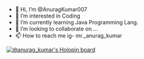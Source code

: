 - 👋 Hi, I’m @AnuragKumar007
- 👀 I’m interested in Coding
- 🌱 I’m currently learning Java Programming Lang.
- 💞️ I’m looking to collaborate on ...
- 📫 How to reach me ig- mr._anurag_kumar

 [![@anurag_kumar's Holopin board](https://holopin.me/anurag_kumar)](https://holopin.io/@anurag_kumar)

<!---
AnuragKumar007/AnuragKumar007 is a ✨ special ✨ repository because its `README.md` (this file) appears on your GitHub profile.
You can click the Preview link to take a look at your changes.
--->

